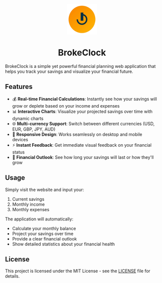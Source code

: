 <div align="center">
  <img src="./favicon/favicon.svg" alt="BrokeClock Logo" width="100" height="100">
  
  # BrokeClock 
</div>

BrokeClock is a simple yet powerful financial planning web application that helps you track your savings and visualize your financial future. 

## Features

- 💰 **Real-time Financial Calculations**: Instantly see how your savings will grow or deplete based on your income and expenses
- 📊 **Interactive Charts**: Visualize your projected savings over time with dynamic charts
- 🌐 **Multi-currency Support**: Switch between different currencies (USD, EUR, GBP, JPY, AUD)
- 📱 **Responsive Design**: Works seamlessly on desktop and mobile devices
- ⚡ **Instant Feedback**: Get immediate visual feedback on your financial status
- 🎯 **Financial Outlook**: See how long your savings will last or how they'll grow

## Usage

Simply visit the website and input your:

1. Current savings
2. Monthly income
3. Monthly expenses

The application will automatically:

- Calculate your monthly balance
- Project your savings over time
- Provide a clear financial outlook
- Show detailed statistics about your financial health

## License

This project is licensed under the MIT License - see the [LICENSE](LICENSE) file for details.
